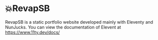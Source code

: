 # 💥RevapSB

RevapSB is a static portfolio website developed mainly with Eleventy and NunJucks.
You can view the documentation of Elevent at https://www.11ty.dev/docs/
